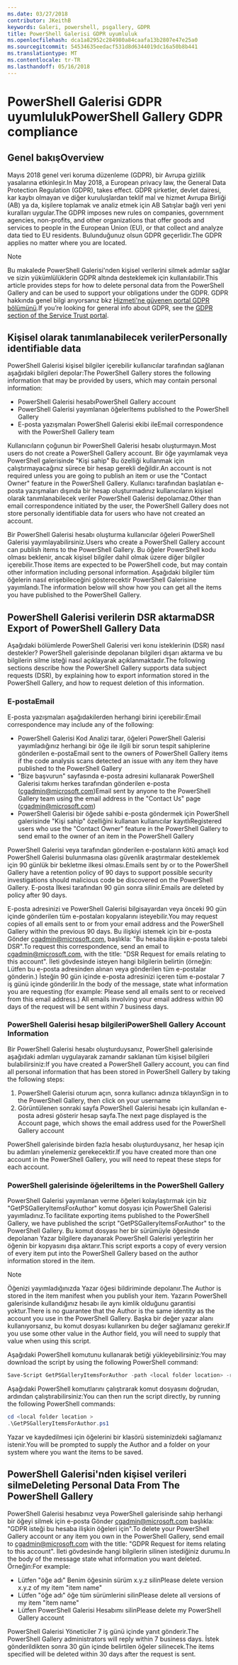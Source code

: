 ```yaml
---
ms.date: 03/27/2018
contributor: JKeithB
keywords: Galeri, powershell, psgallery, GDPR
title: PowerShell Galerisi GDPR uyumluluk
ms.openlocfilehash: dca1a82952c284980a84caafa13b2807e47e25a0
ms.sourcegitcommit: 54534635eedacf531d8d6344019dc16a50b8b441
ms.translationtype: MT
ms.contentlocale: tr-TR
ms.lasthandoff: 05/16/2018
---
```

# <a name="powershell-gallery-gdpr-compliance"></a><span data-ttu-id="c2fab-103">PowerShell Galerisi GDPR uyumluluk</span><span class="sxs-lookup"><span data-stu-id="c2fab-103">PowerShell Gallery GDPR compliance</span></span>

## <a name="overview"></a><span data-ttu-id="c2fab-104">Genel bakış</span><span class="sxs-lookup"><span data-stu-id="c2fab-104">Overview</span></span>

<span data-ttu-id="c2fab-105">Mayıs 2018 genel veri koruma düzenleme (GDPR), bir Avrupa gizlilik yasalarına etkinleşir.</span><span class="sxs-lookup"><span data-stu-id="c2fab-105">In May 2018, a European privacy law, the General Data Protection Regulation (GDPR), takes effect.</span></span>
<span data-ttu-id="c2fab-106">GDPR şirketler, devlet dairesi, kar kaybı olmayan ve diğer kuruluşlardan teklif mal ve hizmet Avrupa Birliği (AB) ya da, kişilere toplamak ve analiz etmek için AB Satışlar bağlı veri yeni kuralları uygular.</span><span class="sxs-lookup"><span data-stu-id="c2fab-106">The GDPR imposes new rules on companies, government agencies, non-profits, and other organizations that offer goods and services to people in the European Union (EU), or that collect and analyze data tied to EU residents.</span></span>
<span data-ttu-id="c2fab-107">Bulunduğunuz olsun GDPR geçerlidir.</span><span class="sxs-lookup"><span data-stu-id="c2fab-107">The GDPR applies no matter where you are located.</span></span>

> [!NOTE]
> <span data-ttu-id="c2fab-108">Bu makalede PowerShell Galerisi'nden kişisel verilerini silmek adımlar sağlar ve sizin yükümlülüklerin GDPR altında desteklemek için kullanılabilir.</span><span class="sxs-lookup"><span data-stu-id="c2fab-108">This article provides steps for how to delete personal data from the PowerShell Gallery and can be used to support your obligations under the GDPR.</span></span> <span data-ttu-id="c2fab-109">GDPR hakkında genel bilgi arıyorsanız bkz [Hizmeti'ne güvenen portal GDPR bölümünü](https://servicetrust.microsoft.com/ViewPage/GDPRGetStarted).</span><span class="sxs-lookup"><span data-stu-id="c2fab-109">If you’re looking for general info about GDPR, see the [GDPR section of the Service Trust portal](https://servicetrust.microsoft.com/ViewPage/GDPRGetStarted).</span></span>

## <a name="personally-identifiable-data"></a><span data-ttu-id="c2fab-110">Kişisel olarak tanımlanabilecek veriler</span><span class="sxs-lookup"><span data-stu-id="c2fab-110">Personally identifiable data</span></span>

<span data-ttu-id="c2fab-111">PowerShell Galerisi kişisel bilgiler içerebilir kullanıcılar tarafından sağlanan aşağıdaki bilgileri depolar:</span><span class="sxs-lookup"><span data-stu-id="c2fab-111">The PowerShell Gallery stores the following information that may be provided by users, which may contain personal information:</span></span>

* <span data-ttu-id="c2fab-112">PowerShell Galerisi hesabı</span><span class="sxs-lookup"><span data-stu-id="c2fab-112">PowerShell Gallery account</span></span>
* <span data-ttu-id="c2fab-113">PowerShell Galerisi yayımlanan öğeler</span><span class="sxs-lookup"><span data-stu-id="c2fab-113">Items published to the PowerShell Gallery</span></span>
* <span data-ttu-id="c2fab-114">E-posta yazışmaları PowerShell Galerisi ekibi ile</span><span class="sxs-lookup"><span data-stu-id="c2fab-114">Email correspondence with the PowerShell Gallery team</span></span>

<span data-ttu-id="c2fab-115">Kullanıcıların çoğunun bir PowerShell Galerisi hesabı oluşturmayın.</span><span class="sxs-lookup"><span data-stu-id="c2fab-115">Most users do not create a PowerShell Gallery account.</span></span>
<span data-ttu-id="c2fab-116">Bir öğe yayımlamak veya PowerShell galerisinde "Kişi sahip" Bu özelliği kullanmak için çalıştırmayacağınız sürece bir hesap gerekli değildir.</span><span class="sxs-lookup"><span data-stu-id="c2fab-116">An account is not required unless you are going to publish an item or use the "Contact Owner" feature in the PowerShell Gallery.</span></span>
<span data-ttu-id="c2fab-117">Kullanıcı tarafından başlatılan e-posta yazışmaları dışında bir hesap oluşturmadınız kullanıcıların kişisel olarak tanımlanabilecek veriler PowerShell Galerisi depolamaz.</span><span class="sxs-lookup"><span data-stu-id="c2fab-117">Other than email correspondence initiated by the user, the PowerShell Gallery does not store personally identifiable data for users who have not created an account.</span></span>

<span data-ttu-id="c2fab-118">Bir PowerShell Galerisi hesabı oluşturma kullanıcılar öğeleri PowerShell Galerisi yayımlayabilirsiniz.</span><span class="sxs-lookup"><span data-stu-id="c2fab-118">Users who create a PowerShell Gallery account can publish items to the PowerShell Gallery.</span></span>
<span data-ttu-id="c2fab-119">Bu öğeler PowerShell kodu olması beklenir, ancak kişisel bilgiler dahil olmak üzere diğer bilgiler içerebilir.</span><span class="sxs-lookup"><span data-stu-id="c2fab-119">Those items are expected to be PowerShell code, but may contain other information including personal information.</span></span>
<span data-ttu-id="c2fab-120">Aşağıdaki bilgiler tüm öğelerin nasıl erişebileceğini gösterecektir PowerShell Galerisine yayımlandı.</span><span class="sxs-lookup"><span data-stu-id="c2fab-120">The information below will show how you can get all the items you have published to the PowerShell Gallery.</span></span>

## <a name="dsr-export-of-powershell-gallery-data"></a><span data-ttu-id="c2fab-121">PowerShell Galerisi verilerin DSR aktarma</span><span class="sxs-lookup"><span data-stu-id="c2fab-121">DSR Export of PowerShell Gallery Data</span></span>

<span data-ttu-id="c2fab-122">Aşağıdaki bölümlerde PowerShell Galerisi veri konu isteklerinin (DSR) nasıl destekler? PowerShell galerisinde depolanan bilgileri dışarı aktarma ve bu bilgilerin silme isteği nasıl açıklayarak açıklanmaktadır.</span><span class="sxs-lookup"><span data-stu-id="c2fab-122">The following sections describe how the PowerShell Gallery supports data subject requests (DSR), by explaining how to export information stored in the PowerShell Gallery, and how to request deletion of this information.</span></span>

### <a name="email"></a><span data-ttu-id="c2fab-123">E-posta</span><span class="sxs-lookup"><span data-stu-id="c2fab-123">Email</span></span>

<span data-ttu-id="c2fab-124">E-posta yazışmaları aşağıdakilerden herhangi birini içerebilir:</span><span class="sxs-lookup"><span data-stu-id="c2fab-124">Email correspondence may include any of the following:</span></span>

* <span data-ttu-id="c2fab-125">PowerShell Galerisi Kod Analizi tarar, öğeleri PowerShell Galerisi yayımladığınız herhangi bir öğe ile ilgili bir sorun tespit sahiplerine gönderilen e-posta</span><span class="sxs-lookup"><span data-stu-id="c2fab-125">Email sent to the owners of PowerShell Gallery items if the code analysis scans detected an issue with any item they have published to the PowerShell Gallery</span></span>
* <span data-ttu-id="c2fab-126">"Bize başvurun" sayfasında e-posta adresini kullanarak PowerShell Galerisi takımı herkes tarafından gönderilen e-posta (cgadmin@microsoft.com)</span><span class="sxs-lookup"><span data-stu-id="c2fab-126">Email sent by anyone to the PowerShell Gallery team using the email address in the "Contact Us" page (cgadmin@microsoft.com)</span></span>
* <span data-ttu-id="c2fab-127">PowerShell Galerisi bir öğede sahibi e-posta göndermek için PowerShell galerisinde "Kişi sahip" özelliğini kullanan kullanıcılar kayıtlı</span><span class="sxs-lookup"><span data-stu-id="c2fab-127">Registered users who use the "Contact Owner" feature in the PowerShell Gallery to send email to the owner of an item in the PowerShell Gallery</span></span>

<span data-ttu-id="c2fab-128">PowerShell Galerisi veya tarafından gönderilen e-postaların kötü amaçlı kod PowerShell Galerisi bulunmasına olası güvenlik araştırmalar desteklemek için 90 günlük bir bekletme ilkesi olması.</span><span class="sxs-lookup"><span data-stu-id="c2fab-128">Emails sent by or to the PowerShell Gallery have a retention policy of 90 days to support possible security investigations should malicious code be discovered on the PowerShell Gallery.</span></span>
<span data-ttu-id="c2fab-129">E-posta İlkesi tarafından 90 gün sonra silinir.</span><span class="sxs-lookup"><span data-stu-id="c2fab-129">Emails are deleted by policy after 90 days.</span></span>

<span data-ttu-id="c2fab-130">E-posta adresinizi ve PowerShell Galerisi bilgisayardan veya önceki 90 gün içinde gönderilen tüm e-postaları kopyalarını isteyebilir.</span><span class="sxs-lookup"><span data-stu-id="c2fab-130">You may request copies of all emails sent to or from your email address and the PowerShell Gallery within the previous 90 days.</span></span>
<span data-ttu-id="c2fab-131">Bu ilişkiyi istemek için bir e-posta Gönder cgadmin@microsoft.com, başlıkla: "Bu hesaba ilişkin e-posta talebi DSR".</span><span class="sxs-lookup"><span data-stu-id="c2fab-131">To request this correspondence, send an email to cgadmin@microsoft.com, with the title: "DSR Request for emails relating to this account".</span></span>
<span data-ttu-id="c2fab-132">İleti gövdesinde isteyen hangi bilgilerin belirtin (örneğin: Lütfen bu e-posta adresinden alınan veya gönderilen tüm e-postalar gönderin.) İsteğin 90 gün içinde e-posta adresinizi içeren tüm e-postalar 7 iş günü içinde gönderilir.</span><span class="sxs-lookup"><span data-stu-id="c2fab-132">In the body of the message, state what information you are requesting (for example: Please send all emails sent to or received from this email address.) All emails involving your email address within 90 days of the request will be sent within 7 business days.</span></span>

### <a name="powershell-gallery-account-information"></a><span data-ttu-id="c2fab-133">PowerShell Galerisi hesap bilgileri</span><span class="sxs-lookup"><span data-stu-id="c2fab-133">PowerShell Gallery Account Information</span></span>

<span data-ttu-id="c2fab-134">Bir PowerShell Galerisi hesabı oluşturduysanız, PowerShell galerisinde aşağıdaki adımları uygulayarak zamandır saklanan tüm kişisel bilgileri bulabilirsiniz:</span><span class="sxs-lookup"><span data-stu-id="c2fab-134">If you have created a PowerShell Gallery account, you can find all personal information that has been stored in PowerShell Gallery by taking the following steps:</span></span>

1. <span data-ttu-id="c2fab-135">PowerShell Galerisi oturum açın, sonra kullanıcı adınıza tıklayın</span><span class="sxs-lookup"><span data-stu-id="c2fab-135">Sign in to the PowerShell Gallery, then click on your username</span></span>
2. <span data-ttu-id="c2fab-136">Görüntülenen sonraki sayfa PowerShell Galerisi hesabı için kullanılan e-posta adresi gösterir hesap sayfa.</span><span class="sxs-lookup"><span data-stu-id="c2fab-136">The next page displayed is the Account page, which shows the email address used for the PowerShell Gallery account</span></span>

<span data-ttu-id="c2fab-137">PowerShell galerisinde birden fazla hesabı oluşturduysanız, her hesap için bu adımları yinelemeniz gerekecektir.</span><span class="sxs-lookup"><span data-stu-id="c2fab-137">If you have created more than one account in the PowerShell Gallery, you will need to repeat these steps for each account.</span></span>

### <a name="items-in-the-powershell-gallery"></a><span data-ttu-id="c2fab-138">PowerShell galerisinde öğeleri</span><span class="sxs-lookup"><span data-stu-id="c2fab-138">Items in the PowerShell Gallery</span></span>

<span data-ttu-id="c2fab-139">PowerShell Galerisi yayımlanan verme öğeleri kolaylaştırmak için biz "GetPSGalleryItemsForAuthor" komut dosyası için PowerShell Galerisi yayımladınız.</span><span class="sxs-lookup"><span data-stu-id="c2fab-139">To facilitate exporting items published to the PowerShell Gallery, we have published the script "GetPSGalleryItemsForAuthor" to the PowerShell Gallery.</span></span>
<span data-ttu-id="c2fab-140">Bu komut dosyası her bir sürümüyle öğesinde depolanan Yazar bilgilere dayanarak PowerShell Galerisi yerleştirin her öğenin bir kopyasını dışa aktarır.</span><span class="sxs-lookup"><span data-stu-id="c2fab-140">This script exports a copy of every version of every item put into the PowerShell Gallery based on the author information stored in the item.</span></span>

> [!NOTE]
> <span data-ttu-id="c2fab-141">Öğenizi yayımladığınızda Yazar öğesi bildiriminde depolanır.</span><span class="sxs-lookup"><span data-stu-id="c2fab-141">The Author is stored in the item manifest when you publish your item.</span></span>
> <span data-ttu-id="c2fab-142">Yazarın PowerShell galerisinde kullandığınız hesabı ile aynı kimlik olduğunu garantisi yoktur.</span><span class="sxs-lookup"><span data-stu-id="c2fab-142">There is no guarantee that the Author is the same identity as the account you use in the PowerShell Gallery.</span></span>
> <span data-ttu-id="c2fab-143">Başka bir değer yazar alanı kullanıyorsanız, bu komut dosyası kullanırken bu değer sağlamanız gerekir.</span><span class="sxs-lookup"><span data-stu-id="c2fab-143">If you use some other value in the Author field, you will need to supply that value when using this script.</span></span>

<span data-ttu-id="c2fab-144">Aşağıdaki PowerShell komutunu kullanarak betiği yükleyebilirsiniz:</span><span class="sxs-lookup"><span data-stu-id="c2fab-144">You may download the script by using the following PowerShell command:</span></span>

```powershell
Save-Script GetPSGalleryItemsForAuthor -path <local folder location> -repository psgallery
```

<span data-ttu-id="c2fab-145">Aşağıdaki PowerShell komutlarını çalıştırarak komut dosyasını doğrudan, ardından çalıştırabilirsiniz:</span><span class="sxs-lookup"><span data-stu-id="c2fab-145">You can then run the script directly, by running the following PowerShell commands:</span></span>

```powershell
cd <local folder location >
.\GetPSGalleryItemsForAuthor.ps1
```

<span data-ttu-id="c2fab-146">Yazar ve kaydedilmesi için öğelerini bir klasörü sisteminizdeki sağlamanız istenir.</span><span class="sxs-lookup"><span data-stu-id="c2fab-146">You will be prompted to supply the Author and a folder on your system where you want the items to be saved.</span></span>

## <a name="deleting-personal-data-from-the-powershell-gallery"></a><span data-ttu-id="c2fab-147">PowerShell Galerisi'nden kişisel verileri silme</span><span class="sxs-lookup"><span data-stu-id="c2fab-147">Deleting Personal Data From The PowerShell Gallery</span></span>

<span data-ttu-id="c2fab-148">PowerShell Galerisi hesabınız veya PowerShell galerisinde sahip herhangi bir öğeyi silmek için e-posta Gönder cgadmin@microsoft.com başlıkla: "GDPR isteği bu hesaba ilişkin öğeleri için".</span><span class="sxs-lookup"><span data-stu-id="c2fab-148">To delete your PowerShell Gallery account or any item you own in the PowerShell Gallery, send email to cgadmin@microsoft.com with the title: "GDPR Request for items relating to this account".</span></span>
<span data-ttu-id="c2fab-149">İleti gövdesinde hangi bilgilerin silinen istediğiniz durumu.</span><span class="sxs-lookup"><span data-stu-id="c2fab-149">In the body of the message state what information you want deleted.</span></span> <span data-ttu-id="c2fab-150">Örneğin:</span><span class="sxs-lookup"><span data-stu-id="c2fab-150">For example:</span></span>

* <span data-ttu-id="c2fab-151">Lütfen "öğe adı" Benim öğesinin sürüm x.y.z silin</span><span class="sxs-lookup"><span data-stu-id="c2fab-151">Please delete version x.y.z of my item "item name"</span></span>
* <span data-ttu-id="c2fab-152">Lütfen "öğe adı" öğe tüm sürümlerini silin</span><span class="sxs-lookup"><span data-stu-id="c2fab-152">Please delete all versions of my item "item name"</span></span>
* <span data-ttu-id="c2fab-153">Lütfen PowerShell Galerisi Hesabımı silin</span><span class="sxs-lookup"><span data-stu-id="c2fab-153">Please delete my PowerShell Gallery account</span></span>

<span data-ttu-id="c2fab-154">PowerShell Galerisi Yöneticiler 7 iş günü içinde yanıt gönderir.</span><span class="sxs-lookup"><span data-stu-id="c2fab-154">The PowerShell Gallery administrators will reply within 7 business days.</span></span>
<span data-ttu-id="c2fab-155">İstek gönderildikten sonra 30 gün içinde belirtilen öğeler silinecek.</span><span class="sxs-lookup"><span data-stu-id="c2fab-155">The items specified will be deleted within 30 days after the request is sent.</span></span>
